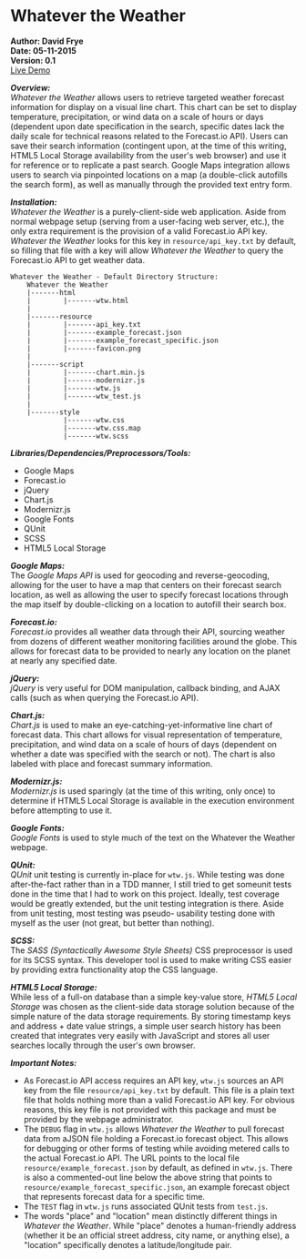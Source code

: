 Whatever the Weather
===
**Author: David Frye**  
**Date: 05-11-2015**  
**Version: 0.1**  
[Live Demo](http://davidfrye.me/wtw/)  

***Overview:***  
	*Whatever the Weather* allows users to retrieve targeted weather forecast 
	information for display on a visual line chart. This chart can be set 
	to display temperature, precipitation, or wind data on a scale of hours 
	or days (dependent upon date specification in the search, specific dates 
	lack the daily scale for technical reasons related to the Forecast.io 
	API). Users can save their search information (contingent upon, at the 
	time of this writing, HTML5 Local Storage availability from the user's 
	web browser) and use it for reference or to replicate a past search. 
	Google Maps integration allows users to search via pinpointed locations 
	on a map (a double-click autofills the search form), as well as manually 
	through the provided text entry form.

***Installation:***  
	*Whatever the Weather* is a purely-client-side web application. Aside from 
	normal webpage setup (serving from a user-facing web server, etc.), the 
	only extra requirement is the provision of a valid Forecast.io API key. 
	*Whatever the Weather* looks for this key in `resource/api_key.txt` by 
	default, so filling that file with a key will allow *Whatever the Weather* 
	to query the Forecast.io API to get weather data.

	Whatever the Weather - Default Directory Structure:
		Whatever the Weather
		|-------html
		|        |-------wtw.html
		|
		|-------resource
		|        |-------api_key.txt
		|        |-------example_forecast.json
		|        |-------example_forecast_specific.json
		|        |-------favicon.png
		|
		|-------script
		|        |-------chart.min.js
		|        |-------modernizr.js
		|        |-------wtw.js
		|        |-------wtw_test.js
		|
		|-------style
		         |-------wtw.css
		         |-------wtw.css.map
		         |-------wtw.scss

***Libraries/Dependencies/Preprocessors/Tools:***  
* Google Maps
* Forecast.io
* jQuery
* Chart.js
* Modernizr.js
* Google Fonts
* QUnit
* SCSS
* HTML5 Local Storage

***Google Maps:***  
The *Google Maps API* is used for geocoding and reverse-geocoding, 
allowing for the user to have a map that centers on their forecast 
search location, as well as allowing the user to specify forecast 
locations through the map itself by double-clicking on a location to 
autofill their search box.

***Forecast.io:***  
*Forecast.io* provides all weather data through their API, sourcing 
weather from dozens of different weather monitoring facilities around 
the globe. This allows for forecast data to be provided to nearly any 
location on the planet at nearly any specified date.

***jQuery:***  
*jQuery* is very useful for DOM manipulation, callback binding, and AJAX 
calls (such as when querying the Forecast.io API).

***Chart.js:***  
*Chart.js* is used to make an eye-catching-yet-informative line chart of 
forecast data. This chart allows for visual representation of 
temperature, precipitation, and wind data on a scale of hours of days 
(dependent on whether a date was specified with the search or not). The 
chart is also labeled with place and forecast summary information.

***Modernizr.js:***  
*Modernizr.js* is used sparingly (at the time of this writing, only once) 
to determine if HTML5 Local Storage is available in the execution 
environment before attempting to use it.

***Google Fonts:***  
*Google Fonts* is used to style much of the text on the Whatever the 
Weather webpage.

***QUnit:***  
*QUnit* unit testing is currently in-place for `wtw.js`. While testing was
done after-the-fact rather than in a TDD manner, I still tried to get 
someunit tests done in the time that I had to work on this project. 
Ideally, test coverage would be greatly extended, but the unit testing 
integration is there. Aside from unit testing, most testing was pseudo-
usability testing done with myself as the user (not great, but better 
than nothing).

***SCSS:***  
The *SASS (Syntactically Awesome Style Sheets)* CSS preprocessor is used 
for its SCSS syntax. This developer tool is used to make writing CSS 
easier by providing extra functionality atop the CSS language.

***HTML5 Local Storage:***  
While less of a full-on database than a simple key-value store, 
*HTML5 Local Storage* was chosen as the client-side data storage solution 
because of the simple nature of the data storage requirements. By 
storing timestamp keys and address + date value strings, a simple user 
search history has been created that integrates very easily with 
JavaScript and stores all user searches locally through the user's own 
browser.

***Important Notes:***  
* As Forecast.io API access requires an API key, `wtw.js` sources an API 
key from the file `resource/api_key.txt` by default. This file is a 
plain text file that holds nothing more than a valid Forecast.io API 
key. For obvious reasons, this key file is not provided with this 
package and must be provided by the webpage administrator.
* The `DEBUG` flag in `wtw.js` allows *Whatever the Weather* to pull forecast 
data from aJSON file holding a Forecast.io forecast object. This allows 
for debugging or other forms of testing while avoiding metered calls to 
the actual Forecast.io API. The URL points to the local file 
`resource/example_forecast.json` by default, as defined in `wtw.js`. 
There is also a commented-out line below the above string that points to 
`resource/example_forecast_specific.json`, an example forecast object 
that represents forecast data for a specific time.
* The `TEST` flag in `wtw.js` runs associated QUnit tests from `test.js`.
* The words "place" and "location" mean distinctly different things in 
*Whatever the Weather*. While "place" denotes a human-friendly address 
(whether it be an official street address, city name, or anything else), 
a "location" specifically denotes a latitude/longitude pair.